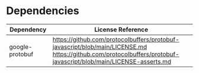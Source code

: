 # Dependencies

| Dependency      | License Reference                                                                                                                                                     |
| --------------- | --------------------------------------------------------------------------------------------------------------------------------------------------------------------- |
| google-protobuf | https://github.com/protocolbuffers/protobuf-javascript/blob/main/LICENSE.md <br />https://github.com/protocolbuffers/protobuf-javascript/blob/main/LICENSE-asserts.md |
